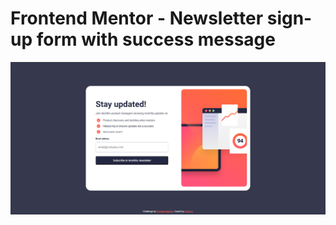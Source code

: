 # Frontend Mentor - Newsletter sign-up form with success message

![Preview for the Newsletter sign-up form with success message coding challenge](./preview-thumbnail.png)

